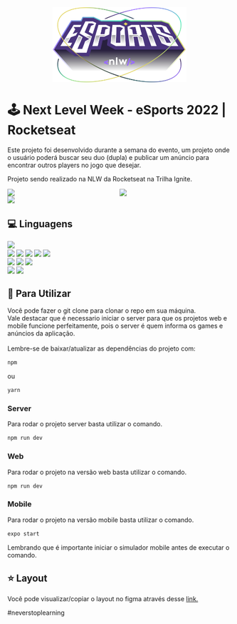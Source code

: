 <div align="center">
  <img width="300px" src="https://raw.githubusercontent.com/JuniorCundari/nlw-esports-ignite/7019a3a91033c50d3d6b4be4b074dcb2004e6f4a/web/src/assets/logo-nlw-esports.svg"/></br>
</div>

# :joystick: Next Level Week - eSports 2022 | Rocketseat

Este projeto foi desenvolvido durante a semana do evento, um projeto onde o usuário 
poderá buscar seu duo (dupla) e publicar um anúncio para encontrar outros players no jogo que desejar.

Projeto sendo realizado na NLW da Rocketseat na Trilha Ignite.

<div style="display: flex; align-item: center" >
  <img width="400px" src="https://user-images.githubusercontent.com/88779658/194710540-50f4ca37-7b66-4da6-9814-d762a1b46cab.png" />
  <img width="400px" src="https://user-images.githubusercontent.com/88779658/194710585-adeb120b-83f5-4a76-9567-30472acb962e.png" />
</div>
<div>
  <img width="1000px" src="https://user-images.githubusercontent.com/88779658/194710932-19319853-4de4-4eb7-9d25-5dc1b4e70943.png" />
</div>

## :computer: Linguagens
<div>
  <img src="https://img.shields.io/badge/typescript-3178C6?style=for-the-badge&logo=typescript&logoColor=white">
  <div align="start">
    <img src="https://img.shields.io/badge/Node.js-20232A?style=for-the-badge&logo=Node.js" />
    <img src="https://img.shields.io/badge/Express.js-000000?style=for-the-badge&logo=express&logoColor=white"/>
    <img src="https://img.shields.io/badge/SQLite-07405E?style=for-the-badge&logo=sqlite&logoColor=white"/>
    <img src="https://img.shields.io/badge/Hoppscotch-31C48D?style=for-the-badge&logo=hoppscotch&logoColor=white"/>
    <img src="https://img.shields.io/badge/Prisma-3982CE?style=for-the-badge&logo=Prisma&logoColor=white"/>
  </div>
  
  <div>
    <img src="https://img.shields.io/badge/React-20232A?style=for-the-badge&logo=react&logoColor=61DAFB"/>
    <img src="https://img.shields.io/badge/Tailwind_CSS-38B2AC?style=for-the-badge&logo=tailwind-css&logoColor=white"/>
    <img src="https://img.shields.io/badge/Vite-646CFF?style=for-the-badge&logo=vite&logoColor=white"/>
  </div>
  
  <div>
    <img src="https://img.shields.io/badge/React Native-20232A?style=for-the-badge&logo=react&logoColor=61DAFB"/>
    <img src="https://img.shields.io/badge/Expo-000020?style=for-the-badge&logo=expo&logoColor=BCC3CD"/>
  <div>
</div>

## :dart: Para Utilizar
Você pode fazer o git clone para clonar o repo em sua máquina.</br>
Vale destacar que é necessario iniciar o server para que os projetos web e mobile funcione perfeitamente, pois o server é quem informa os games e anúncios da aplicação.</br></br>
Lembre-se de baixar/atualizar as dependências do projeto com:
```bash
npm
```
ou
```bash
yarn
```

### Server
Para rodar o projeto server basta utilizar o comando.
```bash
npm run dev
```

### Web
Para rodar o projeto na versão web basta utilizar o comando.
```bash
npm run dev
```

### Mobile
Para rodar o projeto na versão mobile basta utilizar o comando.
```bash
expo start
```
Lembrando que é importante iniciar o simulador mobile antes de executar o comando.

## :star: Layout
Você pode visualizar/copiar o layout no figma através desse
[link.](https://www.figma.com/community/file/1150897317533332617)

#neverstoplearning
